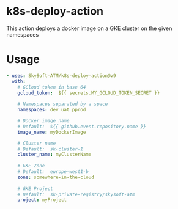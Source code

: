 # k8s-deploy-action 

This action deploys a docker image on a GKE cluster on the given namespaces

# Usage
<!-- start usage -->
```yaml
- uses: SkySoft-ATM/k8s-deploy-action@v9
  with:
    # GCloud token in base 64
    gcloud_token:  ${{ secrets.MY_GCLOUD_TOKEN_SECRET }}
    
    # Namespaces separated by a space
    namespaces: dev uat pprod

    # Docker image name
    # Default:  ${{ github.event.repository.name }}
    image_name: myDockerImage

    # Cluster name
    # Default:  sk-cluster-1
    cluster_name: myClusterName
    
    # GKE Zone
    # Default:  europe-west1-b
    zone: somewhere-in-the-cloud
    
    # GKE Project
    # Default:  sk-private-registry/skysoft-atm
    project: myProject
```
<!-- end usage -->